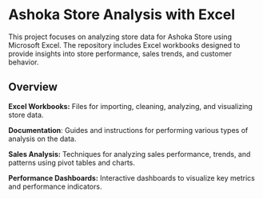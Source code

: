 # Ashoka Store Analysis with Excel

This project focuses on analyzing store data for Ashoka Store using Microsoft Excel. The repository includes Excel workbooks designed to provide insights into store performance, sales trends, and customer behavior.

## Overview

**Excel Workbooks:** Files for importing, cleaning, analyzing, and visualizing store data.

**Documentation**: Guides and instructions for performing various types of analysis on the data.

**Sales Analysis:** Techniques for analyzing sales performance, trends, and patterns using pivot tables and charts.

**Performance Dashboards:** Interactive dashboards to visualize key metrics and performance indicators.
